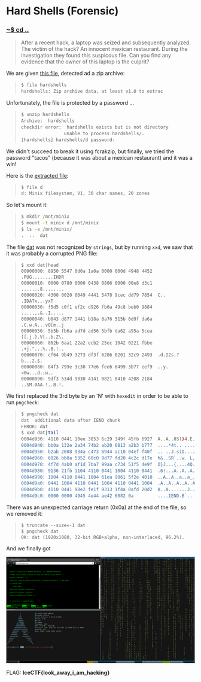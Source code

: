 # Hard Shells (Forensic)

### [~$ cd ..](../)

> After a recent hack, a laptop was seized and subsequently analyzed.
> The victim of the hack?
> An innocent mexican restaurant.
> During the investigation they found this suspicous file.
> Can you find any evidence that the owner of this laptop is the culprit?

We are given [this file](hardshells), detected ad a zip archive:

> ```sh
> $ file hardshells 
> hardshells: Zip archive data, at least v1.0 to extrac
> ```

Unfortunately, the file is protected by a password ...

> ```sh
> $ unzip hardshells 
>Archive:  hardshells
>checkdir error:  hardshells exists but is not directory
>                 unable to process hardshells/.
>[hardshells] hardshells/d password:
> ```

We didn't succeed to break it using fcrakzip, but finally, we tried the password "tacos" (because it was about a mexican restaurant) and it was a win!

Here is the [extracted file](d):

> ```sh
> $ file d
>d: Minix filesystem, V1, 30 char names, 20 zones 
> ```

So let's mount it:

> ```sh
> $ mkdir /mnt/minix
> $ mount -t minix d /mnt/minix
> $ ls -a /mnt/minix/ 
>.  ..  dat
> ```

The file [dat](dat) was not recognized by `strings`, but by running `xxd`, we saw that it was probably a corrupted PNG file:

> ```
> $ xxd dat|head
>00000000: 8950 5547 0d0a 1a0a 0000 000d 4948 4452  .PUG........IHDR
>00000010: 0000 0780 0000 0438 0806 0000 00e8 d3c1  .......8........
>00000020: 4300 0020 0049 4441 5478 9cec dd79 7854  C.. .IDATx...yxT
>00000030: f5d5 c0f1 ef2c d926 fb0a 49c8 beb0 9884  .....,.&..I.....
>00000040: b043 d877 1441 b18a 8a76 515b 6d9f da6a  .C.w.A...vQ[m..j
>00000050: 5b5b fb6a ad7d ad56 5bfb da62 a95a 5cea  [[.j.}.V[..b.Z\.
>00000060: 862b 6aa1 22a2 ecb2 25ec 1042 0221 fbbe  .+j."...%..B.!..
>00000070: cf64 9b49 3273 df3f 6206 0201 32c9 2493  .d.I2s.?b...2.$.
>00000080: 84f3 799e 3c30 77e6 fee6 6499 3b77 eef9  ..y.<0w...d.;w..
>00000090: 9df3 534d 9830 4141 0821 8410 4208 2184  ..SM.0AA.!..B.!.
> ```

We first replaced the 3rd byte by an 'N' with `hexedit` in order to be able to run `pngcheck`:

> ```sh
> $ pngcheck dat
>dat  additional data after IEND chunk
>ERROR: dat
> $ xxd dat|tail
>0004d930: 4110 0441 10ee 3853 6c29 349f 45fb 6927  A..A..8Sl)4.E.i'
>0004d940: bb0a 132e 2a34 74b2 ab20 0813 a2b3 b777  ....*4t.. .....w
>0004d950: b2ab 2008 934a c473 6944 ac10 04ef f40f  .. ..J.siD......
>0004d960: 6826 bb0a 5352 60c0 9d77 fd20 4c2c d17e  h&..SR`..w. L,.~
>0004d970: 4f7d 4ab0 af1d 7ba7 99aa c734 51f5 4e9f  O}J...{....4Q.N.
>0004d980: 9136 21fb 1104 4110 0441 1004 4110 0441  .6!...A..A..A..A
>0004d990: 1004 4110 0441 1004 61ea 9061 5f2e 4010  ..A..A..a..a_.@.
>0004d9a0: 0441 1004 4110 0441 1004 4110 0441 1004  .A..A..A..A..A..
>0004d9b0: 4110 0441 98e2 fe1f 9313 1f4a 0afd 20d2  A..A.......J.. .
>0004d9c0: 0000 0000 4945 4e44 ae42 6082 0a         ....IEND.B`..
> ```

There was an unexpected carriage return (0x0a) at the end of the file, so we removed it:

> ```
> $ truncate --size=-1 dat
> $ pngcheck dat 
> OK: dat (1920x1080, 32-bit RGB+alpha, non-interlaced, 96.2%).
> ```

And we finally got

![dat.png](dat.png)

FLAG: **IceCTF{look_away_i_am_hacking}**
